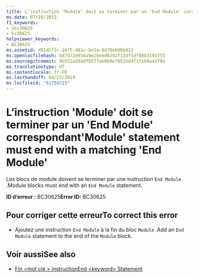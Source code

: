 ```yaml
---
title: L’instruction 'Module' doit se terminer par un 'End Module' correspondant
ms.date: 07/20/2015
f1_keywords:
- vbc30625
- bc30625
helpviewer_keywords:
- BC30625
ms.assetid: d51d5f1c-16f5-401c-be3a-0470eb9bb812
ms.openlocfilehash: bd7d72e934a9e2beed0392f13df5df88b3193751
ms.sourcegitcommit: 9b552addadfb57fab0b9e7852ed4f1f1b8a42f8e
ms.translationtype: HT
ms.contentlocale: fr-FR
ms.lasthandoff: 04/23/2019
ms.locfileid: "61759315"
---
```

# <a name="module-statement-must-end-with-a-matching-end-module"></a><span data-ttu-id="c0d6e-102">L’instruction 'Module' doit se terminer par un 'End Module' correspondant</span><span class="sxs-lookup"><span data-stu-id="c0d6e-102">'Module' statement must end with a matching 'End Module'</span></span>
<span data-ttu-id="c0d6e-103">Les blocs de module doivent se terminer par une instruction `End Module` .</span><span class="sxs-lookup"><span data-stu-id="c0d6e-103">Module blocks must end with an `End Module` statement.</span></span>  
  
 <span data-ttu-id="c0d6e-104">**ID d’erreur :** BC30625</span><span class="sxs-lookup"><span data-stu-id="c0d6e-104">**Error ID:** BC30625</span></span>  
  
## <a name="to-correct-this-error"></a><span data-ttu-id="c0d6e-105">Pour corriger cette erreur</span><span class="sxs-lookup"><span data-stu-id="c0d6e-105">To correct this error</span></span>  
  
- <span data-ttu-id="c0d6e-106">Ajoutez une instruction `End Module` à la fin du bloc `Module` .</span><span class="sxs-lookup"><span data-stu-id="c0d6e-106">Add an `End Module` statement to the end of the `Module` block.</span></span>  
  
## <a name="see-also"></a><span data-ttu-id="c0d6e-107">Voir aussi</span><span class="sxs-lookup"><span data-stu-id="c0d6e-107">See also</span></span>

- [<span data-ttu-id="c0d6e-108">Fin \<mot clé > instruction</span><span class="sxs-lookup"><span data-stu-id="c0d6e-108">End \<keyword> Statement</span></span>](../../visual-basic/language-reference/statements/end-keyword-statement.md)
